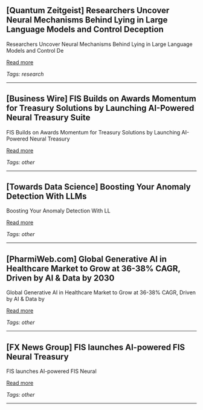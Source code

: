 ## [Quantum Zeitgeist] Researchers Uncover Neural Mechanisms Behind Lying in Large Language Models and Control Deception

Researchers Uncover Neural Mechanisms Behind Lying in Large Language Models and Control De

[Read more](https://quantumzeitgeist.com/neural-models-uncover-mechanisms-behind-lying-large-language-control-deception/)

_Tags: research_

---
## [Business Wire] FIS Builds on Awards Momentum for Treasury Solutions by Launching AI-Powered Neural Treasury Suite

FIS Builds on Awards Momentum for Treasury Solutions by Launching AI-Powered Neural Treasury

[Read more](https://www.businesswire.com/news/home/20250904123185/en/FIS-Builds-on-Awards-Momentum-for-Treasury-Solutions-by-Launching-AI-Powered-Neural-Treasury-Suite)

_Tags: other_

---
## [Towards Data Science] Boosting Your Anomaly Detection With LLMs

Boosting Your Anomaly Detection With LL

[Read more](https://towardsdatascience.com/boosting-your-anomaly-detection-with-llms/)

_Tags: other_

---
## [PharmiWeb.com] Global Generative AI in Healthcare Market to Grow at 36-38% CAGR, Driven by AI & Data by 2030

Global Generative AI in Healthcare Market to Grow at 36-38% CAGR, Driven by AI & Data by

[Read more](https://www.pharmiweb.com/press-release/2025-09-04/global-generative-ai-in-healthcare-market-to-grow-at-36-38-cagr-driven-by-ai-data-by-2030)

_Tags: other_

---
## [FX News Group] FIS launches AI-powered FIS Neural Treasury

FIS launches AI-powered FIS Neural

[Read more](https://fxnewsgroup.com/forex-news/platforms/fis-launches-ai-powered-fis-neural-treasury/)

_Tags: other_

---
